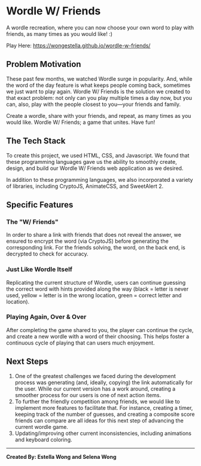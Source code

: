 # Wordle W/ Friends
A wordle recreation, where you can now choose your own word to play with friends, as many times as you would like! :)

Play Here: https://wongestella.github.io/wordle-w-friends/


## Problem Motivation
These past few months, we watched Wordle surge in popularity. And, while the word of the day feature is what keeps people coming back, sometimes we just want to play again. Wordle W/ Friends is the solution we created to that exact problem: not only can you play multiple times a day now, but you can, also, play with the people closest to you—your friends and family. 

Create a wordle, share with your friends, and repeat, as many times as you would like. Wordle W/ Friends; a game that unites. Have fun! 


## The Tech Stack
To create this project, we used HTML, CSS, and Javascript. We found that these programming languages gave us the ability to smoothly create, design, and build our Wordle W/ Friends web application as we desired. 

In addition to these programming languages, we also incorporated a variety of libraries, including CryptoJS, AnimateCSS, and SweetAlert 2.


## Specific Features
### The "W/ Friends"
In order to share a link with friends that does not reveal the answer, we ensured to encrypt the word (via CryptoJS) before generating the corresponding link. For the friends solving, the word, on the back end, is decrypted to check for accuracy. 
### Just Like Wordle Itself
Replicating the current structure of Wordle, users can continue guessing the correct word with hints provided along the way (black = letter is never used, yellow = letter is in the wrong location, green = correct letter and location).
### Playing Again, Over & Over
After completing the game shared to you, the player can continue the cycle, and create a new wordle with a word of their choosing. This helps foster a continuous cycle of playing that can users much enjoyment.


## Next Steps
1. One of the greatest challenges we faced during the development process was generating (and, ideally, copying) the link automatically for the user. While our current version has a work around, creating a smoother process for our users is one of next action items.
2. To further the friendly competition among friends, we would like to implement more features to facilitate that. For instance, creating a timer, keeping track of the number of guesses, and creating a composite score friends can compare are all ideas for this next step of advancing the current wordle game. 
3. Updating/improving other current inconsistencies, including animations and keyboard coloring.


---

**Created By: Estella Wong and Selena Wong**
